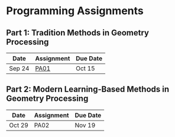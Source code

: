 # Programming Assignments

## Part 1: Tradition Methods in Geometry Processing

| Date | Assignment | Due Date |
|-|-|-|
| Sep 24 | [PA01](https://github.com/jmlien/geometry-processing-mesh-segmentation) | Oct 15 |

## Part 2: Modern Learning-Based Methods in Geometry Processing

| Date | Assignment | Due Date |
|-|-|-|
| Oct 29  | PA02 | Nov 19 |
